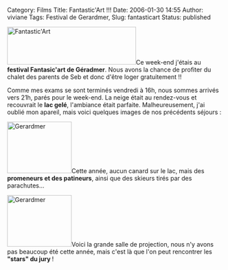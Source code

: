 Category: Films
Title: Fantastic'Art !!!
Date: 2006-01-30 14:55
Author: viviane
Tags: Festival de Gerardmer, 
Slug: fantasticart
Status: published

<a href="http://www.gerardmer-fantasticart.com/"><img class="aligncenter size-medium wp-image-572" title="Fantastic'Art" src="http://www.viviane-voyages.com/wp-content/uploads/2006/01/11-300x88.jpg" alt="Fantastic'Art" width="300" height="88" /></a>Ce week-end j'étais au <strong>festival Fantasic'art de Géradmer</strong>. Nous avons la chance de profiter du chalet des parents de Seb et donc d'être loger gratuitement !!

Comme mes exams se sont terminés vendredi à 16h, nous sommes arrivés vers 21h, parés pour le week-end. La neige était au rendez-vous et recouvrait le <strong>lac gelé</strong>, l'ambiance était parfaite. Malheureusement, j'ai oublié mon apareil, mais voici quelques images de nos précédents séjours :

<img class="alignleft size-full wp-image-573" title="Gerardmer" src="http://www.viviane-voyages.com/wp-content/uploads/2006/01/21.jpg" alt="Gerardmer" width="150" height="120" />Cette année, aucun canard sur le lac, mais des <strong>promeneurs et des patineurs</strong>, ainsi que des skieurs tirés par des parachutes...

<img class="alignright size-full wp-image-574" title="Gerardmer" src="http://www.viviane-voyages.com/wp-content/uploads/2006/01/31.jpg" alt="Gerardmer" width="150" height="120" />Voici la grande salle de projection, nous n'y avons pas beaucoup été cette année, mais c'est là que l'on peut rencontrer les <strong>"stars" du jury </strong>!